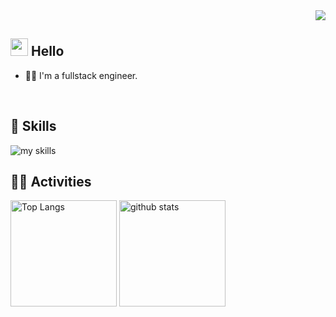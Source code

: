 <!-- 1. GitHub usernameを変更 -->
<div align="right">
  <img src="https://komarev.com/ghpvc/?username=yutake27" />
</div>


<!-- 2. プロフィールや連絡先を変更 -->
## <img src="https://media.giphy.com/media/hvRJCLFzcasrR4ia7z/giphy.gif" width="28"> Hello

- 🧑‍💻 I'm a fullstack engineer.
<br>


<!-- 3. 好きな技術スタックに変更 -->
<!-- ライトモート：theme=light, ダークモート：theme=dark -->
<!-- アイコンの選択肢一覧：https://arc.net/l/quote/zizyykfh -->
## 🌱 Skills
<img alt="my skills" src="https://skillicons.dev/icons?theme=dark&perline=7&i=html,css,js,ts,react,angular,python,docker,aws,gcp" />
<br>


<!-- 4. GitHub usernameを変更, 2箇所 -->
<!-- ライトモート：theme=light, ダークモート：theme=vue-dark  -->
## 🏃‍♀️ Activities
<div align="left"> 
  <img alt="Top Langs" height="170px" src="https://github-readme-stats-ashy-tau-97.vercel.app/api?username=yutake27&theme=vue-dark&layout=compact" />
  <img alt="github stats" height="170px" src="https://github-readme-stats-ashy-tau-97.vercel.app/api/top-langs/?username=yutake27&theme=vue-dark&layout=compact&hide=Jupyter Notebook" />
</div>
